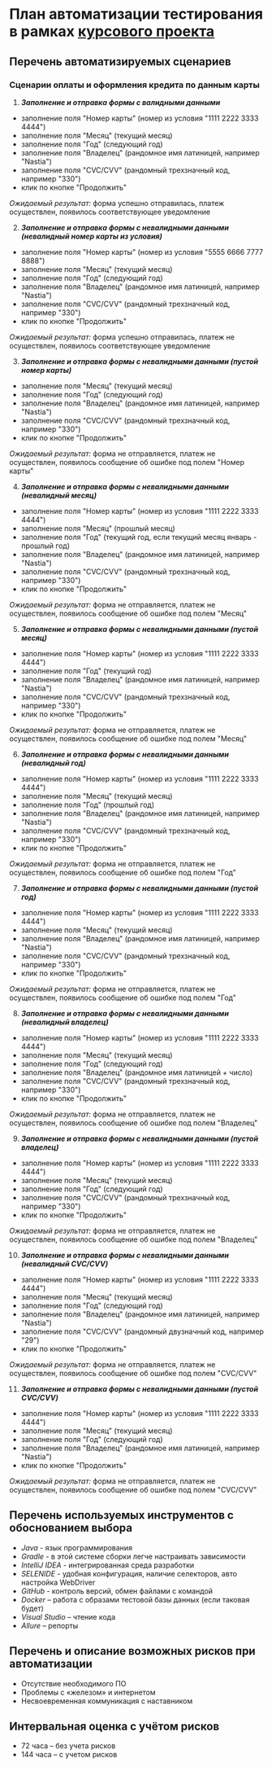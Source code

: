 # **План автоматизации тестирования** в рамках [курсового проекта](https://github.com/netology-code/aqa-qamid-diplom)

## Перечень автоматизируемых сценариев

### Сценарии оплаты и оформления кредита по данным карты

1. ***Заполнение и отправка формы с валидными данными***
* заполнение поля "Номер карты" (номер из условия "1111 2222 3333 4444")
* заполнение поля "Месяц" (текущий месяц)
* заполнение поля "Год" (следующий год)
* заполнение поля "Владелец" (рандомное имя латиницей, например "Nastia")
* заполнение поля "CVC/CVV" (рандомный трехзначный код, например "330")
* клик по кнопке "Продолжить"

*Ожидаемый результат:* форма успешно отправилась, платеж осуществлен, появилось соответствующее уведомление

2. ***Заполнение и отправка формы с невалидными данными (невалидный номер карты из условия)***
* заполнение поля "Номер карты" (номер из условия "5555 6666 7777 8888")
* заполнение поля "Месяц" (текущий месяц)
* заполнение поля "Год" (следующий год)
* заполнение поля "Владелец" (рандомное имя латиницей, например "Nastia")
* заполнение поля "CVC/CVV" (рандомный трехзначный код, например "330")
* клик по кнопке "Продолжить"

*Ожидаемый результат:* форма успешно отправилась, платеж не осуществлен, появилось соответствующее уведомление

3. ***Заполнение и отправка формы с невалидными данными (пустой номер карты)***
* заполнение поля "Месяц" (текущий месяц)
* заполнение поля "Год" (следующий год)
* заполнение поля "Владелец" (рандомное имя латиницей, например "Nastia")
* заполнение поля "CVC/CVV" (рандомный трехзначный код, например "330")
* клик по кнопке "Продолжить"

*Ожидаемый результат:* форма не отправляется, платеж не осуществлен, появилось сообщение об ошибке под полем "Номер карты"

4. ***Заполнение и отправка формы с невалидными данными (невалидный месяц)***
* заполнение поля "Номер карты" (номер из условия "1111 2222 3333 4444")
* заполнение поля "Месяц" (прошлый месяц)
* заполнение поля "Год" (текущий год, если текущий месяц январь - прошлый год)
* заполнение поля "Владелец" (рандомное имя латиницей, например "Nastia")
* заполнение поля "CVC/CVV" (рандомный трехзначный код, например "330")
* клик по кнопке "Продолжить"

*Ожидаемый результат:* форма не отправляется, платеж не осуществлен, появилось сообщение об ошибке под полем "Месяц"

5. ***Заполнение и отправка формы с невалидными данными (пустой месяц)***
* заполнение поля "Номер карты" (номер из условия "1111 2222 3333 4444")
* заполнение поля "Год" (текущий год)
* заполнение поля "Владелец" (рандомное имя латиницей, например "Nastia")
* заполнение поля "CVC/CVV" (рандомный трехзначный код, например "330")
* клик по кнопке "Продолжить"

*Ожидаемый результат:* форма не отправляется, платеж не осуществлен, появилось сообщение об ошибке под полем "Месяц"

6. ***Заполнение и отправка формы с невалидными данными (невалидный год)***
* заполнение поля "Номер карты" (номер из условия "1111 2222 3333 4444")
* заполнение поля "Месяц" (текущий месяц)
* заполнение поля "Год" (прошлый год)
* заполнение поля "Владелец" (рандомное имя латиницей, например "Nastia")
* заполнение поля "CVC/CVV" (рандомный трехзначный код, например "330")
* клик по кнопке "Продолжить"

*Ожидаемый результат:* форма не отправляется, платеж не осуществлен, появилось сообщение об ошибке под полем "Год"

7. ***Заполнение и отправка формы с невалидными данными (пустой год)***
* заполнение поля "Номер карты" (номер из условия "1111 2222 3333 4444")
* заполнение поля "Месяц" (текущий месяц)
* заполнение поля "Владелец" (рандомное имя латиницей, например "Nastia")
* заполнение поля "CVC/CVV" (рандомный трехзначный код, например "330")
* клик по кнопке "Продолжить"

*Ожидаемый результат:* форма не отправляется, платеж не осуществлен, появилось сообщение об ошибке под полем "Год"

8. ***Заполнение и отправка формы с невалидными данными (невалидный владелец)***
* заполнение поля "Номер карты" (номер из условия "1111 2222 3333 4444")
* заполнение поля "Месяц" (текущий месяц)
* заполнение поля "Год" (следующий год)
* заполнение поля "Владелец" (рандомное имя латиницей + число)
* заполнение поля "CVC/CVV" (рандомный трехзначный код, например "330")
* клик по кнопке "Продолжить"

*Ожидаемый результат:* форма не отправляется, платеж не осуществлен, появилось сообщение об ошибке под полем "Владелец"

9. ***Заполнение и отправка формы с невалидными данными (пустой владелец)***
* заполнение поля "Номер карты" (номер из условия "1111 2222 3333 4444")
* заполнение поля "Месяц" (текущий месяц)
* заполнение поля "Год" (следующий год)
* заполнение поля "CVC/CVV" (рандомный трехзначный код, например "330")
* клик по кнопке "Продолжить"

*Ожидаемый результат:* форма не отправляется, платеж не осуществлен, появилось сообщение об ошибке под полем "Владелец"

10. ***Заполнение и отправка формы с невалидными данными (невалидный CVC/CVV)***
* заполнение поля "Номер карты" (номер из условия "1111 2222 3333 4444")
* заполнение поля "Месяц" (текущий месяц)
* заполнение поля "Год" (следующий год)
* заполнение поля "Владелец" (рандомное имя латиницей, например "Nastia")
* заполнение поля "CVC/CVV" (рандомный двузначный код, например "29")
* клик по кнопке "Продолжить"

*Ожидаемый результат:* форма не отправляется, платеж не осуществлен, появилось сообщение об ошибке под полем "CVC/CVV"

11. ***Заполнение и отправка формы с невалидными данными (пустой CVC/CVV)***
* заполнение поля "Номер карты" (номер из условия "1111 2222 3333 4444")
* заполнение поля "Месяц" (текущий месяц)
* заполнение поля "Год" (следующий год)
* заполнение поля "Владелец" (рандомное имя латиницей, например "Nastia")
* клик по кнопке "Продолжить"

*Ожидаемый результат:* форма не отправляется, платеж не осуществлен, появилось сообщение об ошибке под полем "CVC/CVV"

## Перечень используемых инструментов с обоснованием выбора

* *Java* - язык программирования
* *Gradle* - в этой системе сборки легче настраивать зависимости
* *IntelliJ IDEA* - интегрированная среда разработки
* *SELENIDE* - удобная конфигурация, наличие селекторов, авто настройка WebDriver
* *GitHub* - контроль версий, обмен файлами с командой
* *Docker* – работа с образами тестовой базы данных (если таковая будет)
* *Visual Studio* – чтение кода
* *Allure* – репорты

## Перечень и описание возможных рисков при автоматизации 

* Отсутствие необходимого ПО
* Проблемы с «железом» и интернетом
* Несвоевременная коммуникация с наставником

## Интервальная оценка с учётом рисков

* 72 часa – без учета рисков
* 144 часa – с учетом рисков
